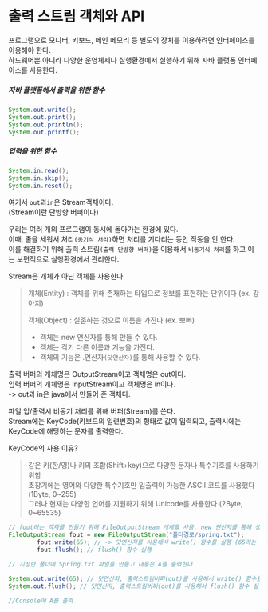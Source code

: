 # 출력 스트림 객체와 API
프로그램으로 모니터, 키보드, 메인 메모리 등 별도의 장치를 이용하려면 인터페이스를 이용해야 한다.  
하드웨어뿐 아니라 다양한 운영체제나 실행환경에서 실행하기 위해 자바 플랫폼 인터페이스를 사용한다.  
##### 자바 플랫폼에서 출력을 위한 함수
```java
System.out.write();  
System.out.print();  
System.out.println();  
System.out.printf();  
```
##### 입력을 위한 함수
```JAVA
System.in.read();  
System.in.skip();  
System.in.reset();  
```
여기서 `out`과`in`은 Stream객체이다.  
(Stream이란 단방향 버퍼이다)

우리는 여러 개의 프로그램이 동시에 돌아가는 환경에 있다.  
이때, 줄을 세워서 처리`(동기식 처리)`하면 처리를 기다리는 동안 작동을 안 한다.  
이를 해결하기 위해  출력 스트림`(출력 단방향 버퍼)`을 이용해서 `비동기식 처리`를 하고 이는 보편적으로 실행환경에서 관리한다.  

Stream은 개체가 아닌 객체를 사용한다
>개체(Entity) : 객체를 위해 존재하는 타입으로 정보를 표현하는 단위이다 (ex. 강아지)
>  
>객체(Object) : 실존하는 것으로 이름을 가진다 (ex. 뽀삐)  
>- 객체는 new 연산자를 통해 만들 수 있다.  
>- 객체는 각기 다른 이름과 기능을 가진다.  
>- 객체의 기능은 .연산자`(닷연산자)`를 통해 사용할 수 있다.  

출력 버퍼의 개체명은 OutputStream이고 객체명은 out이다.  
입력 버퍼의 개체명은 InputStream이고 객체명은 in이다.  
  -> out과 in은 java에서 만들어 준 객체다.  
  
파일 입/출력시 비동기 처리를 위해 버퍼(Stream)를 쓴다.  
Stream에는 KeyCode(키보드의 일련번호)의 형태로 값이 입력되고, 출력시에는 KeyCode에 해당하는 문자를 출력한다.  

KeyCode의 사용 이유?
>같은 키(한/영)나 키의 조합(Shift+key)으로 다양한 문자나 특수기호를 사용하기 위함  
>초창기에는 영어와 다양한 특수기호만 입출력이 가능한 ASCII 코드를 사용했다(1Byte, 0~255)  
>그러나 현재는 다양한 언어를 지원하기 위해 Unicode를 사용한다 (2Byte, 0~65535)

```Java
// fout라는 객체를 만들기 위해 FileOutputStream 개체를 사용, new 연산자를 통해 생성
FileOutputStream fout = new FileOutputStream("폴더경로/spring.txt");
		fout.write(65); // -> 닷연산자를 사용해서 write() 함수를 실행 (65라는 KeyCode를 fout에 입력)
		fout.flush(); // flush() 함수 실행
        
// 지정한 폴더에 Spring.txt 파일을 만들고 내용은 A를 출력한다
```

```Java
System.out.write(65); // 닷연산자, 출력스트림버퍼(out)를 사용해서 write() 함수를 실행 (Keycode 65 입력)
System.out.flush(); // 닷연산자, 출력스트림버퍼(out)를 사용해서 flush() 함수 실행

//Console에 A를 출력
```
